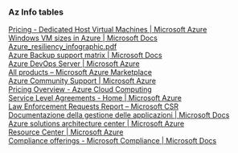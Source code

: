 <dt><h3>Az Info tables</h3>
        <dl><p>
            </p><dt><a href="https://azure.microsoft.com/en-us/pricing/details/virtual-machines/dedicated-host/" target="_blank">Pricing - Dedicated Host Virtual Machines | Microsoft Azure</a>
            </dt><dt><a href="https://docs.microsoft.com/en-us/azure/virtual-machines/windows/sizes" target="_blank">Windows VM sizes in Azure | Microsoft Docs</a>
            </dt><dt><a href="https://azurecomcdn.azureedge.net/cvt-8dbce39d71c5770de50aa79b8152b9f5ecc2b23da7864ed3a77f6bf179d4ce3e/mediahandler/files/resourcefiles/azure-resiliency-infographic/Azure_resiliency_infographic.pdf" target="_blank">Azure_resiliency_infographic.<wbr>pdf</a>
            </dt><dt><a href="https://docs.microsoft.com/en-us/azure/backup/backup-support-matrix" target="_blank">Azure Backup support matrix | Microsoft Docs</a>
            </dt><dt><a href="https://azure.microsoft.com/en-us/pricing/details/devops/server/" target="_blank">Azure DevOps Server | Microsoft Azure</a>
            </dt><dt><a href="https://azuremarketplace.microsoft.com/en-us/marketplace/apps/category/security?search=security&amp;page=1" target="_blank">All products – Microsoft Azure Marketplace</a>
            </dt><dt><a href="https://azure.microsoft.com/en-us/support/community/" target="_blank">Azure Community Support | Microsoft Azure</a>
            </dt><dt><a href="https://www.azure.cn/en-us/pricing/" target="_blank">Pricing Overview - Azure Cloud Computing</a>
            </dt><dt><a href="https://azure.microsoft.com/en-us/support/legal/sla/" target="_blank">Service Level Agreements - Home | Microsoft Azure</a>
            </dt><dt><a href="https://www.microsoft.com/en-us/corporate-responsibility/law-enforcement-requests-report?rtc=1" target="_blank">Law Enforcement Requests Report – Microsoft CSR</a>
            </dt><dt><a href="https://docs.microsoft.com/en-us/azure/active-directory/b2b/" target="_blank">Documentazione della gestione delle applicazioni | Microsoft Docs</a>
            </dt><dt><a href="https://azure.microsoft.com/en-us/solutions/architecture/" target="_blank">Azure solutions architecture center | Microsoft Azure</a>
            </dt><dt><a href="https://azure.microsoft.com/en-us/resources/" target="_blank">Resource Center | Microsoft Azure</a>
            </dt><dt><a href="https://docs.microsoft.com/en-us/microsoft-365/compliance/offering-home" target="_blank">Compliance offerings - Microsoft Compliance | Microsoft Docs</a>
        </dt></dl></dt>
